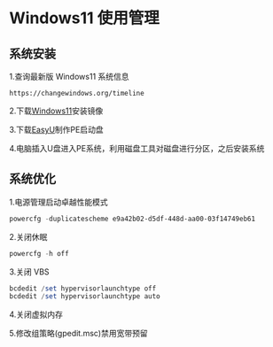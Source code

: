 # Windows11 使用管理

## 系统安装

1.查询最新版 Windows11 系统信息

```
https://changewindows.org/timeline
```
2.下载[Windows11](https://www.microsoft.com/en-us/software-download/windowsinsiderpreviewiso)安装镜像

3.下载[EasyU](https://www.itsk.com/forum.php?mod=viewthread&tid=422456)制作PE启动盘

4.电脑插入U盘进入PE系统，利用磁盘工具对磁盘进行分区，之后安装系统

## 系统优化

1.电源管理启动卓越性能模式
```powershell
powercfg -duplicatescheme e9a42b02-d5df-448d-aa00-03f14749eb61
```
2.关闭休眠
```powershell
powercfg -h off
```
3.关闭 VBS
```powershell
bcdedit /set hypervisorlaunchtype off
bcdedit /set hypervisorlaunchtype auto
```
4.关闭虚拟内存

5.修改组策略(gpedit.msc)禁用宽带预留
